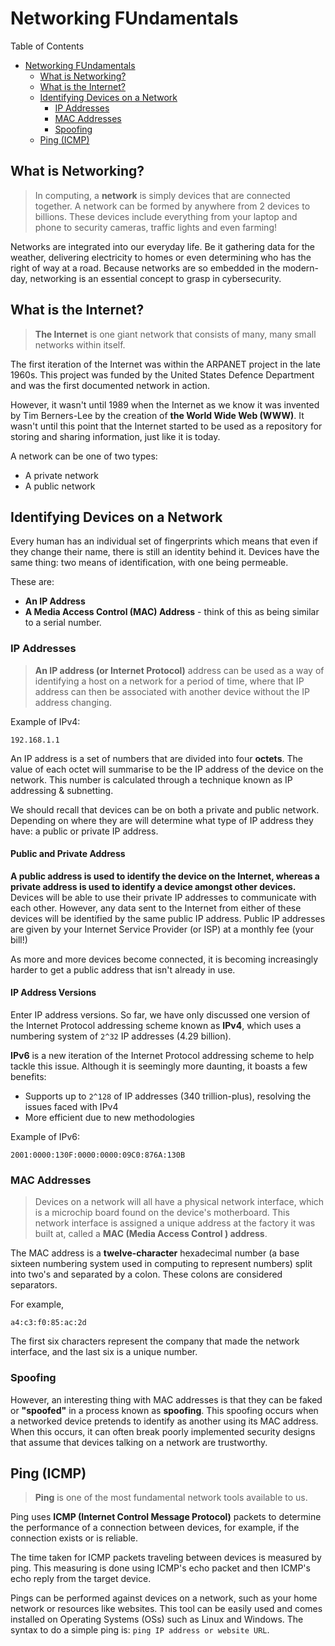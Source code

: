 # Networking FUndamentals

Table of Contents

- [Networking FUndamentals](#networking-fundamentals)
  - [What is Networking?](#what-is-networking)
  - [What is the Internet?](#what-is-the-internet)
  - [Identifying Devices on a Network](#identifying-devices-on-a-network)
    - [IP Addresses](#ip-addresses)
    - [MAC Addresses](#mac-addresses)
    - [Spoofing](#spoofing)
  - [Ping (ICMP)](#ping-icmp)

## What is Networking?

> In computing, a **network** is simply devices that are connected together. A network can be formed by anywhere from 2 devices to billions. These devices include everything from your laptop and phone to security cameras, traffic lights and even farming!

Networks are integrated into our everyday life. Be it gathering data for the weather, delivering electricity to homes or even determining who has the right of way at a road. Because networks are so embedded in the modern-day, networking is an essential concept to grasp in cybersecurity.

## What is the Internet?

> **The Internet** is one giant network that consists of many, many small networks within itself.

The first iteration of the Internet was within the ARPANET project in the late 1960s. This project was funded by the United States Defence Department and was the first documented network in action.

However, it wasn't until 1989 when the Internet as we know it was invented by Tim Berners-Lee by the creation of **the World Wide Web (WWW)**. It wasn't until this point that the Internet started to be used as a repository for storing and sharing information, just like it is today.

A network can be one of two types:

-   A private network
-   A public network

## Identifying Devices on a Network

Every human has an individual set of fingerprints which means that even if they change their name, there is still an identity behind it. Devices have the same thing: two means of identification, with one being permeable.

These are:

-   **An IP Address**
-   **A Media Access Control (MAC) Address** - think of this as being similar to a serial number.

### IP Addresses

> **An IP address (or Internet Protocol)** address can be used as a way of identifying a host on a network for a period of time, where that IP address can then be associated with another device without the IP address changing.

Example of IPv4:

```
192.168.1.1
```

An IP address is a set of numbers that are divided into four **octets**. The value of each octet will summarise to be the IP address of the device on the network. This number is calculated through a technique known as IP addressing & subnetting.

We should recall that devices can be on both a private and public network. Depending on where they are will determine what type of IP address they have: a public or private IP address.

#### Public and Private Address

**A public address is used to identify the device on the Internet, whereas a private address is used to identify a device amongst other devices.** Devices will be able to use their private IP addresses to communicate with each other. However, any data sent to the Internet from either of these devices will be identified by the same public IP address. Public IP addresses are given by your Internet Service Provider (or ISP) at a monthly fee (your bill!)

As more and more devices become connected, it is becoming increasingly harder to get a public address that isn't already in use.

#### IP Address Versions

Enter IP address versions. So far, we have only discussed one version of the Internet Protocol addressing scheme known as **IPv4**, which uses a numbering system of `2^32` IP addresses (4.29 billion).

**IPv6** is a new iteration of the Internet Protocol addressing scheme to help tackle this issue. Although it is seemingly more daunting, it boasts a few benefits:

-   Supports up to `2^128` of IP addresses (340 trillion-plus), resolving the issues faced with IPv4
-   More efficient due to new methodologies

Example of IPv6:

```
2001:0000:130F:0000:0000:09C0:876A:130B
```

### MAC Addresses

> Devices on a network will all have a physical network interface, which is a microchip board found on the device's motherboard. This network interface is assigned a unique address at the factory it was built at, called a **MAC (Media Access Control ) address**.

The MAC address is a **twelve-character** hexadecimal number (a base sixteen numbering system used in computing to represent numbers) split into two's and separated by a colon. These colons are considered separators.

For example,

```
a4:c3:f0:85:ac:2d
```

The first six characters represent the company that made the network interface, and the last six is a unique number.

### Spoofing

However, an interesting thing with MAC addresses is that they can be faked or **"spoofed"** in a process known as **spoofing**. This spoofing occurs when a networked device pretends to identify as another using its MAC address. When this occurs, it can often break poorly implemented security designs that assume that devices talking on a network are trustworthy.

## Ping (ICMP)

> **Ping** is one of the most fundamental network tools available to us.

Ping uses **ICMP (Internet Control Message Protocol)** packets to determine the performance of a connection between devices, for example, if the connection exists or is reliable.

The time taken for ICMP packets traveling between devices is measured by ping. This measuring is done using ICMP's echo packet and then ICMP's echo reply from the target device.

Pings can be performed against devices on a network, such as your home network or resources like websites. This tool can be easily used and comes installed on Operating Systems (OSs) such as Linux and Windows. The syntax to do a simple ping is: `ping IP address or website URL`.
